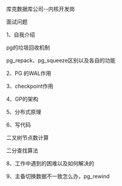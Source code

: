 库克数据库公司--内核开发岗



面试问题

1、自我介绍

pg的垃圾回收机制

pg_repack、pg_squeeze区别以及各自的功能

2、PG 的WAL作用

3、checkpoint作用

4、GP的架构

5、分布式原理

6、写代码

二叉树节点数计算

二分查找算法

8、工作中遇到的困难以及如何解决的

9、主备切换数据不一致怎么办，pg_rewind